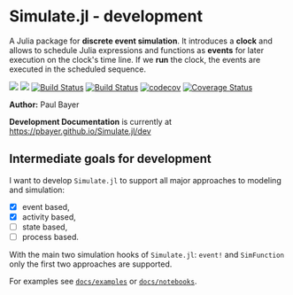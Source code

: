 # Simulate.jl - development

A Julia package for **discrete event simulation**. It introduces a **clock** and allows to schedule Julia expressions and functions as **events** for later execution on the clock's time line. If we **run** the clock, the events are executed in the scheduled sequence.

[![](https://img.shields.io/badge/docs-stable-blue.svg)](https://pbayer.github.io/Simulate.jl/stable)
[![](https://img.shields.io/badge/docs-dev-blue.svg)](https://pbayer.github.io/Simulate.jl/dev)
[![Build Status](https://travis-ci.com/pbayer/Simulate.jl.svg?branch=dev)](https://travis-ci.com/pbayer/Simulate.jl)
[![Build Status](https://ci.appveyor.com/api/projects/status/github/pbayer/Simulate.jl?svg=true)](https://ci.appveyor.com/project/pbayer/Sim-jl)
[![codecov](https://codecov.io/gh/pbayer/Simulate.jl/branch/dev/graph/badge.svg)](https://codecov.io/gh/pbayer/Simulate.jl)
[![Coverage Status](https://coveralls.io/repos/github/pbayer/Simulate.jl/badge.svg?branch=dev)](https://coveralls.io/github/pbayer/Simulate.jl?branch=dev)

**Author:** Paul Bayer

**Development Documentation** is currently at https://pbayer.github.io/Simulate.jl/dev

## Intermediate goals for development

I want to develop `Simulate.jl` to support all major approaches to modeling and simulation:

- [x] event based,
- [x] activity based,
- [ ] state based,
- [ ] process based.

With the main two simulation hooks of `Simulate.jl`: `event!` and `SimFunction` only the first two approaches are supported.

For examples see [`docs/examples`](https://github.com/pbayer/Simulate.jl/tree/master/docs/examples) or [`docs/notebooks`](https://github.com/pbayer/Simulate.jl/tree/master/docs/notebooks).
